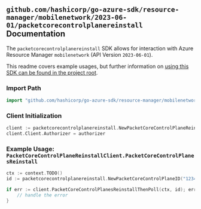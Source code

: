 
## `github.com/hashicorp/go-azure-sdk/resource-manager/mobilenetwork/2023-06-01/packetcorecontrolplanereinstall` Documentation

The `packetcorecontrolplanereinstall` SDK allows for interaction with Azure Resource Manager `mobilenetwork` (API Version `2023-06-01`).

This readme covers example usages, but further information on [using this SDK can be found in the project root](https://github.com/hashicorp/go-azure-sdk/tree/main/docs).

### Import Path

```go
import "github.com/hashicorp/go-azure-sdk/resource-manager/mobilenetwork/2023-06-01/packetcorecontrolplanereinstall"
```


### Client Initialization

```go
client := packetcorecontrolplanereinstall.NewPacketCoreControlPlaneReinstallClientWithBaseURI("https://management.azure.com")
client.Client.Authorizer = authorizer
```


### Example Usage: `PacketCoreControlPlaneReinstallClient.PacketCoreControlPlanesReinstall`

```go
ctx := context.TODO()
id := packetcorecontrolplanereinstall.NewPacketCoreControlPlaneID("12345678-1234-9876-4563-123456789012", "example-resource-group", "packetCoreControlPlaneName")

if err := client.PacketCoreControlPlanesReinstallThenPoll(ctx, id); err != nil {
	// handle the error
}
```
